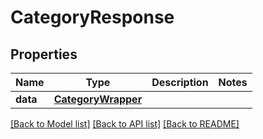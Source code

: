 # CategoryResponse

## Properties
Name | Type | Description | Notes
------------ | ------------- | ------------- | -------------
**data** | [**CategoryWrapper**](CategoryWrapper.md) |  | 

[[Back to Model list]](../README.md#documentation-for-models) [[Back to API list]](../README.md#documentation-for-api-endpoints) [[Back to README]](../README.md)



